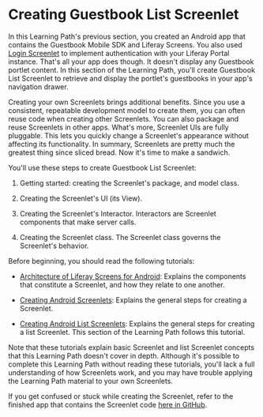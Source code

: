 # Creating Guestbook List Screenlet [](id=creating-guestbook-list-screenlet)

In this Learning Path's previous section, you created an Android app that 
contains the Guestbook Mobile SDK and Liferay Screens. You also used 
[Login Screenlet](/develop/reference/-/knowledge_base/6-2/loginscreenlet-for-android) 
to implement authentication with your Liferay Portal instance. That's all your
app does though. It doesn't display any Guestbook portlet content. In this 
section of the Learning Path, you'll create Guestbook List Screenlet to 
retrieve and display the portlet's guestbooks in your app's navigation drawer. 

Creating your own Screenlets brings additional benefits. Since you use a 
consistent, repeatable development model to create them, you can often reuse 
code when creating other Screenlets. You can also package and reuse Screenlets 
in other apps. What's more, Screenlet UIs are fully pluggable. This lets you 
quickly change a Screenlet's appearance without affecting its functionality. In 
summary, Screenlets are pretty much the greatest thing since sliced bread. Now 
it's time to make a sandwich. 

You'll use these steps to create Guestbook List Screenlet: 

1. Getting started: creating the Screenlet's package, and model class. 

2. Creating the Screenlet's UI (its View). 

3. Creating the Screenlet's Interactor. Interactors are Screenlet components 
   that make server calls. 

4. Creating the Screenlet class. The Screenlet class governs the Screenlet's 
   behavior. 

Before beginning, you should read the following tutorials: 

- [Architecture of Liferay Screens for Android](/develop/tutorials/-/knowledge_base/6-2/architecture-of-liferay-screens-for-android): 
  Explains the components that constitute a Screenlet, and how they relate to 
  one another. 

- [Creating Android Screenlets](/develop/tutorials/-/knowledge_base/6-2/creating-android-screenlets): 
  Explains the general steps for creating a Screenlet. 

- [Creating Android List Screenlets](/develop/tutorials/-/knowledge_base/6-2/creating-android-list-screenlets): 
  Explains the general steps for creating a list Screenlet. This section of the 
  Learning Path follows this tutorial. 

Note that these tutorials explain basic Screenlet and list Screenlet concepts 
that this Learning Path doesn't cover in depth. Although it's possible to 
complete this Learning Path without reading these tutorials, you'll lack a full 
understanding of how Screenlets work, and you may have trouble applying the 
Learning Path material to your own Screenlets. 

If you get confused or stuck while creating the Screenlet, refer to the finished 
app that contains the Screenlet code 
[here in GitHub](https://github.com/liferay/liferay-docs/tree/6.2.x/develop/tutorials/code/04-mobile/screenlets-app/LiferayGuestbook). 
